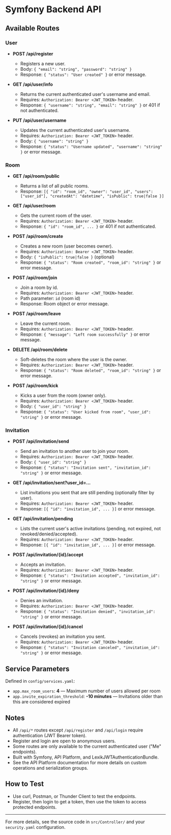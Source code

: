 # Symfony Backend API

## Available Routes

### User

- **POST /api/register**
  - Registers a new user.
  - Body: `{ "email": "string", "password": "string" }`
  - Response: `{ "status": "User created" }` or error message.

- **GET /api/user/info**
  - Returns the current authenticated user's username and email.
  - Requires: `Authorization: Bearer <JWT_TOKEN>` header.
  - Response: `{ "username": "string", "email": "string" }` or 401 if not authenticated.

- **PUT /api/user/username**
  - Updates the current authenticated user's username.
  - Requires: `Authorization: Bearer <JWT_TOKEN>` header.
  - Body: `{ "username": "string" }`
  - Response: `{ "status": "Username updated", "username": "string" }` or error message.

### Room

- **GET /api/room/public**
  - Returns a list of all public rooms.
  - Response: `[{ "id": "room_id", "owner": "user_id", "users": ["user_id"], "createdAt": "datetime", "isPublic": true|false }]`

- **GET /api/user/room**
  - Gets the current room of the user.
  - Requires: `Authorization: Bearer <JWT_TOKEN>` header.
  - Response: `{ "id": "room_id", ... }` or 401 if not authenticated.

- **POST /api/room/create**
  - Creates a new room (user becomes owner).
  - Requires: `Authorization: Bearer <JWT_TOKEN>` header.
  - Body: `{ "isPublic": true|false }` (optional)
  - Response: `{ "status": "Room created", "room_id": "string" }` or error message.

- **POST /api/room/join**
  - Join a room by id.
  - Requires: `Authorization: Bearer <JWT_TOKEN>` header.
  - Path parameter: `id` (room id)
  - Response: Room object or error message.

- **POST /api/room/leave**
  - Leave the current room.
  - Requires: `Authorization: Bearer <JWT_TOKEN>` header.
  - Response: `{ "message": "Left room successfully" }` or error message.

- **DELETE /api/room/delete**
  - Soft-deletes the room where the user is the owner.
  - Requires: `Authorization: Bearer <JWT_TOKEN>` header.
  - Response: `{ "status": "Room deleted", "room_id": "string" }` or error message.

- **POST /api/room/kick**
  - Kicks a user from the room (owner only).
  - Requires: `Authorization: Bearer <JWT_TOKEN>` header.
  - Body: `{ "user_id": "string" }`
  - Response: `{ "status": "User kicked from room", "user_id": "string" }` or error message.

### Invitation

- **POST /api/invitation/send**
  - Send an invitation to another user to join your room.
  - Requires: `Authorization: Bearer <JWT_TOKEN>` header.
  - Body: `{ "user_id": "string" }`
  - Response: `{ "status": "Invitation sent", "invitation_id": "string" }` or error message.

- **GET /api/invitation/sent?user_id=...**
  - List invitations you sent that are still pending (optionally filter by user).
  - Requires: `Authorization: Bearer <JWT_TOKEN>` header.
  - Response: `[{ "id": "invitation_id", ... }]` or error message.

- **GET /api/invitation/pending**
  - Lists the current user's active invitations (pending, not expired, not revoked/denied/accepted).
  - Requires: `Authorization: Bearer <JWT_TOKEN>` header.
  - Response: `[{ "id": "invitation_id", ... }]` or error message.

- **POST /api/invitation/{id}/accept**
  - Accepts an invitation.
  - Requires: `Authorization: Bearer <JWT_TOKEN>` header.
  - Response: `{ "status": "Invitation accepted", "invitation_id": "string" }` or error message.

- **POST /api/invitation/{id}/deny**
  - Denies an invitation.
  - Requires: `Authorization: Bearer <JWT_TOKEN>` header.
  - Response: `{ "status": "Invitation denied", "invitation_id": "string" }` or error message.

- **POST /api/invitation/{id}/cancel**
  - Cancels (revokes) an invitation you sent.
  - Requires: `Authorization: Bearer <JWT_TOKEN>` header.
  - Response: `{ "status": "Invitation canceled", "invitation_id": "string" }` or error message.

## Service Parameters

Defined in `config/services.yaml`:

- `app.max_room_users`: **4** — Maximum number of users allowed per room
- `app.invite_expiration_threshold`: **-10 minutes** — Invitations older than this are considered expired

## Notes
- All `/api/*` routes except `/api/register` and `/api/login` require authentication (JWT Bearer token).
- Register and login are open to anonymous users.
- Some routes are only available to the current authenticated user ("Me" endpoints).
- Built with Symfony, API Platform, and LexikJWTAuthenticationBundle.
- See the API Platform documentation for more details on custom operations and serialization groups.

## How to Test
- Use curl, Postman, or Thunder Client to test the endpoints.
- Register, then login to get a token, then use the token to access protected endpoints.

---

For more details, see the source code in `src/Controller/` and your `security.yaml` configuration.
